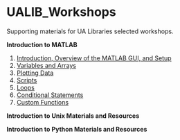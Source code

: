 # UALIB_Workshops

Supporting materials for UA Libraries selected workshops.

**Introduction to MATLAB**
   1. [Introduction, Overview of the MATLAB GUI, and Setup](https://github.com/vfscalfani/UALIB_Workshops/blob/master/01_MATLAB/01_MATLAB_Introduction.md)
   2. [Variables and Arrays](https://github.com/vfscalfani/UALIB_Workshops/blob/master/01_MATLAB/02_MATLAB_Variables_Arrays.md)
   3. [Plotting Data](https://github.com/vfscalfani/UALIB_Workshops/blob/master/01_MATLAB/03_MATLAB_Plotting.md)
   4. [Scripts](https://github.com/vfscalfani/UALIB_Workshops/blob/master/01_MATLAB/04_MATLAB_Scripts.md)
   5. [Loops](https://github.com/vfscalfani/UALIB_Workshops/blob/master/01_MATLAB/05_MATLAB_Loops.md)
   6. [Conditional Statements](https://github.com/vfscalfani/UALIB_Workshops/blob/master/01_MATLAB/06_MATLAB_Conditional_Statements.md)
   7. [Custom Functions](https://github.com/vfscalfani/UALIB_Workshops/blob/master/01_MATLAB/07_MATLAB_Custom_Functions.md)
	
**Introduction to Unix Materials and Resources**

**Introduction to Python Materials and Resources**
